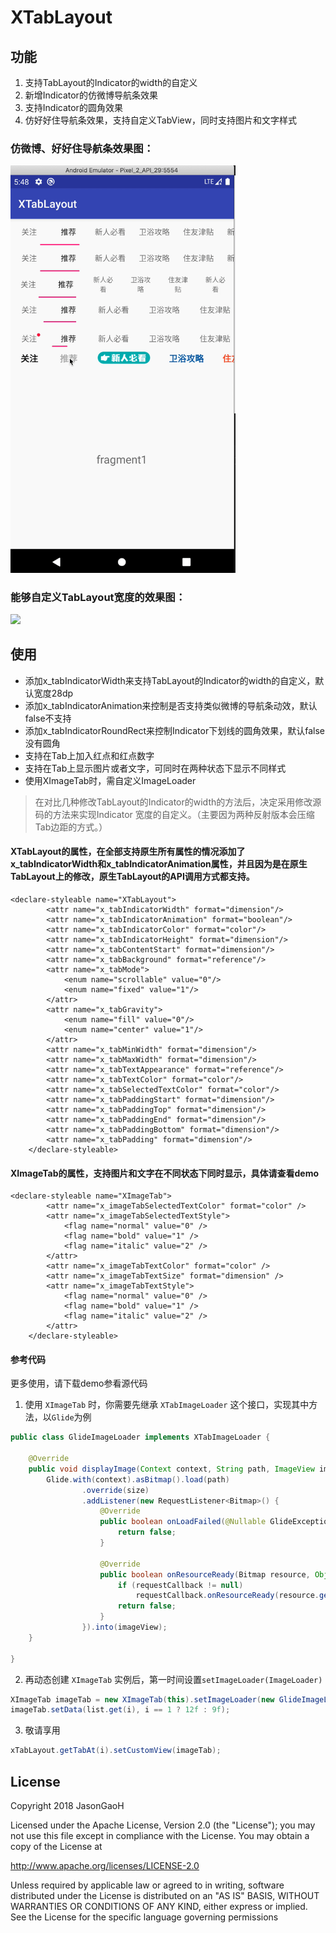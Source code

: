 # XTabLayout
## 功能
1. 支持TabLayout的Indicator的width的自定义
2. 新增Indicator的仿微博导航条效果
3. 支持Indicator的圆角效果
4. 仿好好住导航条效果，支持自定义TabView，同时支持图片和文字样式

### 仿微博、好好住导航条效果图：
<img src="https://github.com/Mrxxy/XTabLayout/blob/master/gif/xtablayout_image.gif" width="360">

### 能够自定义TabLayout宽度的效果图：
<img src="./gif/xtablayout_num.png" width="360">

## 使用
- 添加x_tabIndicatorWidth来支持TabLayout的Indicator的width的自定义，默认宽度28dp
- 添加x_tabIndicatorAnimation来控制是否支持类似微博的导航条动效，默认false不支持
- 添加x_tabIndicatorRoundRect来控制Indicator下划线的圆角效果，默认false没有圆角
- 支持在Tab上加入红点和红点数字
- 支持在Tab上显示图片或者文字，可同时在两种状态下显示不同样式
- 使用XImageTab时，需自定义ImageLoader

> 在对比几种修改TabLayout的Indicator的width的方法后，决定采用修改源码的方法来实现Indicator 宽度的自定义。（主要因为两种反射版本会压缩Tab边距的方式。）


#### XTabLayout的属性，在全部支持原生所有属性的情况添加了x_tabIndicatorWidth和x_tabIndicatorAnimation属性，并且因为是在原生TabLayout上的修改，原生TabLayout的API调用方式都支持。

```
<declare-styleable name="XTabLayout">
        <attr name="x_tabIndicatorWidth" format="dimension"/>
        <attr name="x_tabIndicatorAnimation" format="boolean"/>
        <attr name="x_tabIndicatorColor" format="color"/>
        <attr name="x_tabIndicatorHeight" format="dimension"/>
        <attr name="x_tabContentStart" format="dimension"/>
        <attr name="x_tabBackground" format="reference"/>
        <attr name="x_tabMode">
            <enum name="scrollable" value="0"/>
            <enum name="fixed" value="1"/>
        </attr>
        <attr name="x_tabGravity">
            <enum name="fill" value="0"/>
            <enum name="center" value="1"/>
        </attr>
        <attr name="x_tabMinWidth" format="dimension"/>
        <attr name="x_tabMaxWidth" format="dimension"/>
        <attr name="x_tabTextAppearance" format="reference"/>
        <attr name="x_tabTextColor" format="color"/>
        <attr name="x_tabSelectedTextColor" format="color"/>
        <attr name="x_tabPaddingStart" format="dimension"/>
        <attr name="x_tabPaddingTop" format="dimension"/>
        <attr name="x_tabPaddingEnd" format="dimension"/>
        <attr name="x_tabPaddingBottom" format="dimension"/>
        <attr name="x_tabPadding" format="dimension"/>
    </declare-styleable>
```

#### XImageTab的属性，支持图片和文字在不同状态下同时显示，具体请查看demo

```
<declare-styleable name="XImageTab">
        <attr name="x_imageTabSelectedTextColor" format="color" />
        <attr name="x_imageTabSelectedTextStyle">
            <flag name="normal" value="0" />
            <flag name="bold" value="1" />
            <flag name="italic" value="2" />
        </attr>
        <attr name="x_imageTabTextColor" format="color" />
        <attr name="x_imageTabTextSize" format="dimension" />
        <attr name="x_imageTabTextStyle">
            <flag name="normal" value="0" />
            <flag name="bold" value="1" />
            <flag name="italic" value="2" />
        </attr>
    </declare-styleable>
```
#### 参考代码

更多使用，请下载demo参看源代码

1. 使用 `XImageTab` 时，你需要先继承 `XTabImageLoader` 这个接口，实现其中方法，以`Glide`为例
```java
public class GlideImageLoader implements XTabImageLoader {

    @Override
    public void displayImage(Context context, String path, ImageView imageView, int size, final RequestCallback requestCallback) {
        Glide.with(context).asBitmap().load(path)
                .override(size)
                .addListener(new RequestListener<Bitmap>() {
                    @Override
                    public boolean onLoadFailed(@Nullable GlideException e, Object model, Target<Bitmap> target, boolean isFirstResource) {
                        return false;
                    }

                    @Override
                    public boolean onResourceReady(Bitmap resource, Object model, Target<Bitmap> target, DataSource dataSource, boolean isFirstResource) {
                        if (requestCallback != null)
                            requestCallback.onResourceReady(resource.getWidth(), resource.getHeight());
                        return false;
                    }
                }).into(imageView);
    }

}
```

2. 再动态创建 `XImageTab` 实例后，第一时间设置`setImageLoader(ImageLoader)`
```java
XImageTab imageTab = new XImageTab(this).setImageLoader(new GlideImageLoader());
imageTab.setData(list.get(i), i == 1 ? 12f : 9f);
```

3. 敬请享用
```java
xTabLayout.getTabAt(i).setCustomView(imageTab);
```

License
--
Copyright 2018 JasonGaoH

Licensed under the Apache License, Version 2.0 (the "License"); you may not use this file except in compliance with the License. You may obtain a copy of the License at

http://www.apache.org/licenses/LICENSE-2.0

Unless required by applicable law or agreed to in writing, software distributed under the License is distributed on an "AS IS" BASIS, WITHOUT WARRANTIES OR CONDITIONS OF ANY KIND, either express or implied. See the License for the specific language governing permissions
